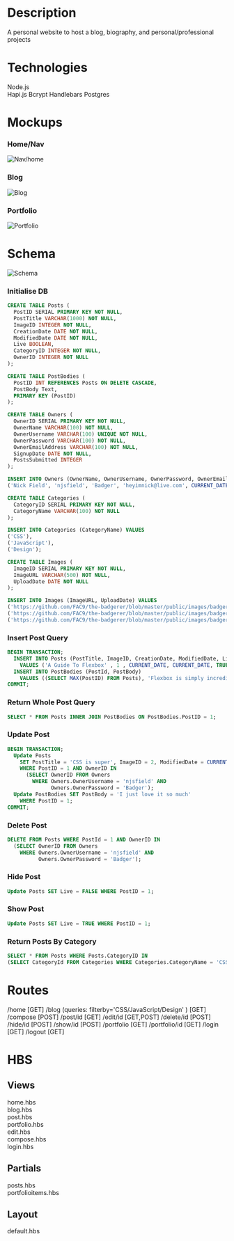 # Description
A personal website to host a blog, biography, and personal/professional projects

# Technologies
Node.js  
Hapi.js
Bcrypt
Handlebars
Postgres

# Mockups

### Home/Nav
![Nav/home](./mockups/nav-home.png)
### Blog
![Blog](./mockups/blog.png)
### Portfolio
![Portfolio](./mockups/portfolio.png)

# Schema
![Schema](./mockups/schema.png)

### Initialise DB
```sql
CREATE TABLE Posts (
  PostID SERIAL PRIMARY KEY NOT NULL,
  PostTitle VARCHAR(1000) NOT NULL,
  ImageID INTEGER NOT NULL,
  CreationDate DATE NOT NULL,
  ModifiedDate DATE NOT NULL,
  Live BOOLEAN,
  CategoryID INTEGER NOT NULL,
  OwnerID INTEGER NOT NULL
);

CREATE TABLE PostBodies (
  PostID INT REFERENCES Posts ON DELETE CASCADE,
  PostBody Text,
  PRIMARY KEY (PostID)
);

CREATE TABLE Owners (
  OwnerID SERIAL PRIMARY KEY NOT NULL,
  OwnerName VARCHAR(100) NOT NULL,
  OwnerUsername VARCHAR(100) UNIQUE NOT NULL,
  OwnerPassword VARCHAR(100) NOT NULL,
  OwnerEmailAddress VARCHAR(100) NOT NULL,
  SignupDate DATE NOT NULL,
  PostsSubmitted INTEGER
);

INSERT INTO Owners (OwnerName, OwnerUsername, OwnerPassword, OwnerEmailAddress, SignupDate, PostsSubmitted) VALUES
('Nick Field', 'njsfield', 'Badger', 'heyimnick@live.com', CURRENT_DATE, 0);

CREATE TABLE Categories (
  CategoryID SERIAL PRIMARY KEY NOT NULL,
  CategoryName VARCHAR(100) NOT NULL
);

INSERT INTO Categories (CategoryName) VALUES
('CSS'),
('JavaScript'),
('Design');

CREATE TABLE Images (
  ImageID SERIAL PRIMARY KEY NOT NULL,
  ImageURL VARCHAR(500) NOT NULL,
  UploadDate DATE NOT NULL
);

INSERT INTO Images (ImageURL, UploadDate) VALUES
('https://github.com/FAC9/the-badgerer/blob/master/public/images/badger1.jpg', CURRENT_DATE),
('https://github.com/FAC9/the-badgerer/blob/master/public/images/badger2.jpg', CURRENT_DATE),
('https://github.com/FAC9/the-badgerer/blob/master/public/images/badger3.jpg', CURRENT_DATE);

```
### Insert Post Query
```sql
BEGIN TRANSACTION;
  INSERT INTO Posts (PostTitle, ImageID, CreationDate, ModifiedDate, Live, CategoryID, OwnerID)
    VALUES ('A Guide To Flexbox' , 1 , CURRENT_DATE, CURRENT_DATE, TRUE, 1, 1);
  INSERT INTO PostBodies (PostId, PostBody)
    VALUES ((SELECT MAX(PostID) FROM Posts), 'Flexbox is simply incredible');
COMMIT;
```

### Return Whole Post Query
```sql
SELECT * FROM Posts INNER JOIN PostBodies ON PostBodies.PostID = 1;
```
### Update Post
```sql
BEGIN TRANSACTION;
  Update Posts
    SET PostTitle = 'CSS is super', ImageID = 2, ModifiedDate = CURRENT_DATE, CategoryID = 1
    WHERE PostID = 1 AND OwnerID IN
      (SELECT OwnerID FROM Owners
        WHERE Owners.OwnerUsername = 'njsfield' AND
              Owners.OwnerPassword = 'Badger');
  Update PostBodies SET PostBody = 'I just love it so much'
    WHERE PostID = 1;
COMMIT;
```
### Delete Post
```sql
DELETE FROM Posts WHERE PostId = 1 AND OwnerID IN
  (SELECT OwnerID FROM Owners
    WHERE Owners.OwnerUsername = 'njsfield' AND
          Owners.OwnerPassword = 'Badger');
```
### Hide Post
```sql
Update Posts SET Live = FALSE WHERE PostID = 1;
```
### Show Post
```sql
Update Posts SET Live = TRUE WHERE PostID = 1;
```
### Return Posts By Category
```sql
SELECT * FROM Posts WHERE Posts.CategoryID IN
(SELECT CategoryId FROM Categories WHERE Categories.CategoryName = 'CSS');
```

# Routes
/home [GET]
/blog (queries: filterby='CSS/JavaScript/Design' ) [GET]
/compose [POST]
/post/id [GET]
/edit/id [GET,POST]
/delete/id [POST]
/hide/id [POST]
/show/id [POST]
/portfolio [GET]
/portfolio/id [GET]
/login [GET]
/logout [GET]

# HBS

## Views

home.hbs  
blog.hbs  
post.hbs  
portfolio.hbs  
edit.hbs  
compose.hbs  
login.hbs  

## Partials

posts.hbs  
portfolioitems.hbs  

## Layout

default.hbs  
